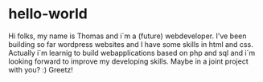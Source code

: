 # hello-world
Hi folks,
my name is Thomas and i´m a (future) webdeveloper. 
I've been building so far wordpress websites and I have some skills in html and css. 
Actually i´m learnig to build webapplications based on php and sql and i´m looking forward to improve my developing skills.
Maybe in a joint project with you? :)
Greetz!
